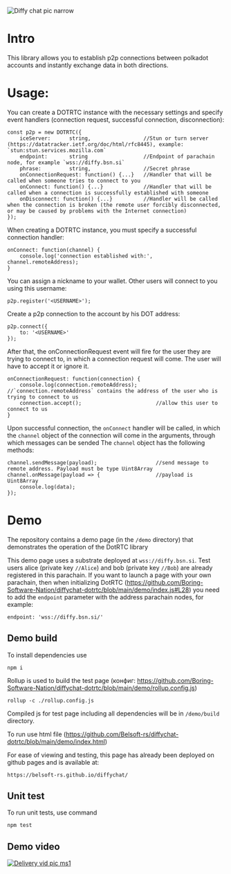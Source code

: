 ![Diffy chat pic narrow](https://github.com/Boring-Software-Nation/diffychat-dotrtc/assets/126072104/636122af-c915-48e2-b52d-b7b2874986f5)

# Intro

This library allows you to establish p2p connections between polkadot accounts and instantly exchange data in both directions.

# Usage:

You can create a DOTRTC instance with the necessary settings and specify event handlers (connection request, successful connection, disconnection):

    const p2p = new DOTRTC({
        iceServer:      string,                 //Stun or turn server (https://datatracker.ietf.org/doc/html/rfc8445), example: `stun:stun.services.mozilla.com`
        endpoint:       string                  //Endpoint of parachain node, for example `wss://diffy.bsn.si`
        phrase:         string,                 //Secret phrase
        onConnectionRequest: function() {...}   //Handler that will be called when someone tries to connect to you
        onConnect: function() {...}             //Handler that will be called when a connection is successfully established with someone
        onDisconnect: function() {...}          //Handler will be called when the connection is broken (the remote user forcibly disconnected, or may be caused by problems with the Internet connection)
    });


When creating a DOTRTC instance, you must specify a successful connection handler:

    onConnect: function(channel) {
        console.log('connection established with:', channel.remoteAddress);
    }

You can assign a nickname to your wallet. Other users will connect to you using this username:

    p2p.register('<USERNAME>');

Create a p2p connection to the account by his DOT address:

    p2p.connect({
        to: '<USERNAME>'
    });

After that, the onConnectionRequest event will fire for the user they are trying to connect to, in which a connection request will come.
The user will have to accept it or ignore it.

    onConnectionRequest: function(connection) {
        console.log(connection.remoteAddress);      //`connection.remoteAddress` contains the address of the user who is trying to connect to us
        connection.accept();                        //allow this user to connect to us
    }


Upon successful connection, the `onConnect` handler will be called, in which the `channel` object of the connection will come in the arguments, through which messages can be sended
The `channel` object has the following methods:

    channel.sendMessage(payload);                   //send message to remote address. Payload must be type Uint8Array
    channel.onMessage(payload => {                  //payload is Uint8Array
        console.log(data);
    });

# Demo

The repository contains a demo page (in the `/demo` directory) that demonstrates the operation of the DotRTC library

This demo page uses a substrate deployed at `wss://diffy.bsn.si`.
Test users alice (private key `//Alice`) and bob (private key `//Bob`) are already registered in this parachain.
If you want to launch a page with your own parachain, then when initializing DotRTC (https://github.com/Boring-Software-Nation/diffychat-dotrtc/blob/main/demo/index.js#L28) you need to add the `endpoint` parameter with the address parachain nodes, for example:

    endpoint: 'wss://diffy.bsn.si/'

## Demo build

To install dependencies use

    npm i

Rollup is used to build the test page (конфиг: https://github.com/Boring-Software-Nation/diffychat-dotrtc/blob/main/demo/rollup.config.js)

    rollup -c ./rollup.config.js

Compiled js for test page including all dependencies will be in `/demo/build` directory.

To run use html file (https://github.com/Belsoft-rs/diffychat-dotrtc/blob/main/demo/index.html)

For ease of viewing and testing, this page has already been deployed on github pages and is available at:

    https://belsoft-rs.github.io/diffychat/

## Unit test

To run unit tests, use command

    npm test

## Demo video

[![Delivery vid pic ms1](https://user-images.githubusercontent.com/126072104/232100957-aa315c8c-2c3f-440e-b2d3-0c2055c47eaf.jpg)](https://media.belsoft.rs/diffychat/diffy.mp4)
